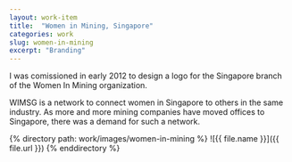 ```yaml
---
layout: work-item
title:  "Women in Mining, Singapore"
categories: work
slug: women-in-mining
excerpt: "Branding"
---
```

I was comissioned in early 2012 to design a logo for the Singapore branch of the Women In Mining organization. 

WIMSG is a network to connect women in Singapore to others in the same industry. As more and more mining companies have moved offices to Singapore, there was a demand for such a network.

{% directory path: work/images/women-in-mining %}
  ![{{ file.name }}]({{ file.url }})
{% enddirectory %}